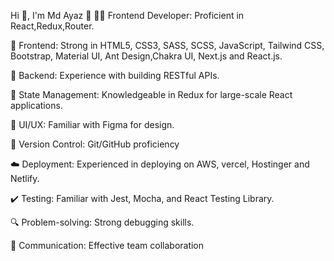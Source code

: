Hi 👋, I'm Md Ayaz 👋
👨‍💻 Frontend Developer: Proficient in React,Redux,Router.

🎨 Frontend: Strong in HTML5, CSS3, SASS, SCSS, JavaScript, Tailwind CSS, Bootstrap, Material UI, Ant Design,Chakra UI, Next.js and React.js.

🚀 Backend: Experience with building RESTful APIs.

🔄 State Management: Knowledgeable in Redux for large-scale React applications.

📱 UI/UX: Familiar with Figma for design.

📝 Version Control: Git/GitHub proficiency

☁️ Deployment: Experienced in deploying on AWS, vercel, Hostinger and Netlify.

✔️ Testing: Familiar with Jest, Mocha, and React Testing Library.

🔍 Problem-solving: Strong debugging skills.

💬 Communication: Effective team collaboration


<!---
ayaz80450/ayaz80450 is a ✨ special ✨ repository because its `README.md` (this file) appears on your GitHub profile.
You can click the Preview link to take a look at your changes.
--->
